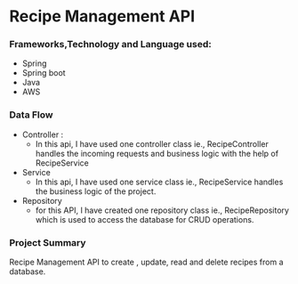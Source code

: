 # Recipe Management API
### Frameworks,Technology and Language used:
* Spring
* Spring boot
* Java
* AWS
### Data Flow
* Controller :
  * In this api, I have used one controller class ie., RecipeController handles the incoming requests and business logic with the help of RecipeService
* Service
  *  In this api, I have used one service class ie., RecipeService handles the business logic of the project.
* Repository
  * for this API, I have created one repository class ie., RecipeRepository which is used to access the database for CRUD operations.
### Project Summary
Recipe Management API to create , update, read and delete recipes from a database.

